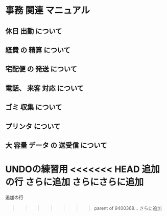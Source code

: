 # 事務 関連 マニュアル 
## 休日 出勤 について 
## 経費 の 精算 について 
## 宅配便 の 発送 について 
## 電話、 来客 対応 について 
## ゴミ 収集 について
## プリンタ について 
## 大 容量 データ の 送受信 について 

UNDOの練習用
<<<<<<< HEAD
追加の行
さらに追加
さらにさらに追加
=======
追加の行
>>>>>>> parent of 9400368... さらに追加
